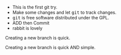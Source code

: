 + This is the first git try.
+ Make some changes and let <kbd>git</kbd> to track changes.
+ <kbd>git</kbd> is free software distributed under the GPL.
+ ADD then Commit
+ rabbit is lovely

Creating a new branch is quick.

Creating a new branch is quick AND simple.
